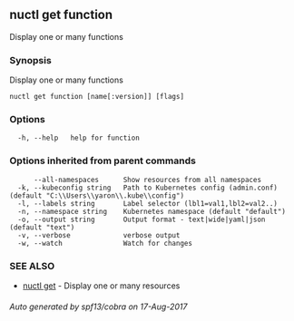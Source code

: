 ## nuctl get function

Display one or many functions

### Synopsis


Display one or many functions

```
nuctl get function [name[:version]] [flags]
```

### Options

```
  -h, --help   help for function
```

### Options inherited from parent commands

```
      --all-namespaces      Show resources from all namespaces
  -k, --kubeconfig string   Path to Kubernetes config (admin.conf) (default "C:\\Users\\yaron\\.kube\\config")
  -l, --labels string       Label selector (lbl1=val1,lbl2=val2..)
  -n, --namespace string    Kubernetes namespace (default "default")
  -o, --output string       Output format - text|wide|yaml|json (default "text")
  -v, --verbose             verbose output
  -w, --watch               Watch for changes
```

### SEE ALSO
* [nuctl get](nuctl_get.md)	 - Display one or many resources

###### Auto generated by spf13/cobra on 17-Aug-2017
